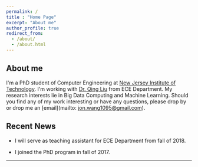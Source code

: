 ```yaml
---
permalink: /
title : "Home Page"
excerpt: "About me"
author_profile: true
redirect_from: 
  - /about/
  - /about.html
---
```


About me
--------

I'm a PhD student of Computer Engineering at [New Jersey Institute of Technology](https://www.njit.edu/). I'm working with [Dr. Qing Liu](https://web.njit.edu/~qliu/) from ECE Department. My research interests lie in Big Data Computing and Machine Learning. Should you find any of my work interesting or have any questions, please drop by or drop me an [email](mailto: jon.wang1095@gmail.com).


Recent News
-----------

* I will serve as teaching assistant for ECE Department from fall of 2018.

* I joined the PhD program in fall of 2017.




--------------------------------------
<!-- This demo uses the Chart.js graphing library and Moment.js to do date
     formatting and manipulation. -->
<script src="https://cdnjs.cloudflare.com/ajax/libs/Chart.js/1.0.2/Chart.min.js"></script>
<script src="https://cdnjs.cloudflare.com/ajax/libs/moment.js/2.10.2/moment.min.js"></script>

<!-- Include the ViewSelector2 component script. -->
<script src="/public/javascript/embed-api/components/view-selector2.js"></script>

<!-- Include the DateRangeSelector component script. -->
<script src="/public/javascript/embed-api/components/date-range-selector.js"></script>

<!-- Include the ActiveUsers component script. -->
<script src="/public/javascript/embed-api/components/active-users.js"></script>

<!-- Include the CSS that styles the charts. -->
<link rel="stylesheet" href="/public/css/chartjs-visualizations.css">


<script>

// == NOTE ==
// This code uses ES6 promises. If you want to use this code in a browser
// that doesn't supporting promises natively, you'll have to include a polyfill.

gapi.analytics.ready(function() {

  /**
   * Authorize the user immediately if the user has already granted access.
   * If no access has been created, render an authorize button inside the
   * element with the ID "embed-api-auth-container".
   */
  gapi.analytics.auth.authorize({
    container: 'embed-api-auth-container',
    clientid: 'REPLACE WITH YOUR CLIENT ID'
  });


  /**
   * Create a new ActiveUsers instance to be rendered inside of an
   * element with the id "active-users-container" and poll for changes every
   * five seconds.
   */
  var activeUsers = new gapi.analytics.ext.ActiveUsers({
    container: 'active-users-container',
    pollingInterval: 5
  });


  /**
   * Add CSS animation to visually show the when users come and go.
   */
  activeUsers.once('success', function() {
    var element = this.container.firstChild;
    var timeout;

    this.on('change', function(data) {
      var element = this.container.firstChild;
      var animationClass = data.delta > 0 ? 'is-increasing' : 'is-decreasing';
      element.className += (' ' + animationClass);

      clearTimeout(timeout);
      timeout = setTimeout(function() {
        element.className =
            element.className.replace(/ is-(increasing|decreasing)/g, '');
      }, 3000);
    });
  });


  /**
   * Create a new ViewSelector2 instance to be rendered inside of an
   * element with the id "view-selector-container".
   */
  var viewSelector = new gapi.analytics.ext.ViewSelector2({
    container: 'view-selector-container',
  })
  .execute();


  /**
   * Update the activeUsers component, the Chartjs charts, and the dashboard
   * title whenever the user changes the view.
   */
  viewSelector.on('viewChange', function(data) {
    var title = document.getElementById('view-name');
    title.textContent = data.property.name + ' (' + data.view.name + ')';

    // Start tracking active users for this view.
    activeUsers.set(data).execute();

    // Render all the of charts for this view.
    renderWeekOverWeekChart(data.ids);
    renderYearOverYearChart(data.ids);
    renderTopBrowsersChart(data.ids);
    renderTopCountriesChart(data.ids);
  });


  /**
   * Draw the a chart.js line chart with data from the specified view that
   * overlays session data for the current week over session data for the
   * previous week.
   */
  function renderWeekOverWeekChart(ids) {

    // Adjust `now` to experiment with different days, for testing only...
    var now = moment(); // .subtract(3, 'day');

    var thisWeek = query({
      'ids': ids,
      'dimensions': 'ga:date,ga:nthDay',
      'metrics': 'ga:sessions',
      'start-date': moment(now).subtract(1, 'day').day(0).format('YYYY-MM-DD'),
      'end-date': moment(now).format('YYYY-MM-DD')
    });

    var lastWeek = query({
      'ids': ids,
      'dimensions': 'ga:date,ga:nthDay',
      'metrics': 'ga:sessions',
      'start-date': moment(now).subtract(1, 'day').day(0).subtract(1, 'week')
          .format('YYYY-MM-DD'),
      'end-date': moment(now).subtract(1, 'day').day(6).subtract(1, 'week')
          .format('YYYY-MM-DD')
    });

    Promise.all([thisWeek, lastWeek]).then(function(results) {

      var data1 = results[0].rows.map(function(row) { return +row[2]; });
      var data2 = results[1].rows.map(function(row) { return +row[2]; });
      var labels = results[1].rows.map(function(row) { return +row[0]; });

      labels = labels.map(function(label) {
        return moment(label, 'YYYYMMDD').format('ddd');
      });

      var data = {
        labels : labels,
        datasets : [
          {
            label: 'Last Week',
            fillColor : 'rgba(220,220,220,0.5)',
            strokeColor : 'rgba(220,220,220,1)',
            pointColor : 'rgba(220,220,220,1)',
            pointStrokeColor : '#fff',
            data : data2
          },
          {
            label: 'This Week',
            fillColor : 'rgba(151,187,205,0.5)',
            strokeColor : 'rgba(151,187,205,1)',
            pointColor : 'rgba(151,187,205,1)',
            pointStrokeColor : '#fff',
            data : data1
          }
        ]
      };

      new Chart(makeCanvas('chart-1-container')).Line(data);
      generateLegend('legend-1-container', data.datasets);
    });
  }


  /**
   * Draw the a chart.js bar chart with data from the specified view that
   * overlays session data for the current year over session data for the
   * previous year, grouped by month.
   */
  function renderYearOverYearChart(ids) {

    // Adjust `now` to experiment with different days, for testing only...
    var now = moment(); // .subtract(3, 'day');

    var thisYear = query({
      'ids': ids,
      'dimensions': 'ga:month,ga:nthMonth',
      'metrics': 'ga:users',
      'start-date': moment(now).date(1).month(0).format('YYYY-MM-DD'),
      'end-date': moment(now).format('YYYY-MM-DD')
    });

    var lastYear = query({
      'ids': ids,
      'dimensions': 'ga:month,ga:nthMonth',
      'metrics': 'ga:users',
      'start-date': moment(now).subtract(1, 'year').date(1).month(0)
          .format('YYYY-MM-DD'),
      'end-date': moment(now).date(1).month(0).subtract(1, 'day')
          .format('YYYY-MM-DD')
    });

    Promise.all([thisYear, lastYear]).then(function(results) {
      var data1 = results[0].rows.map(function(row) { return +row[2]; });
      var data2 = results[1].rows.map(function(row) { return +row[2]; });
      var labels = ['Jan','Feb','Mar','Apr','May','Jun',
                    'Jul','Aug','Sep','Oct','Nov','Dec'];

      // Ensure the data arrays are at least as long as the labels array.
      // Chart.js bar charts don't (yet) accept sparse datasets.
      for (var i = 0, len = labels.length; i < len; i++) {
        if (data1[i] === undefined) data1[i] = null;
        if (data2[i] === undefined) data2[i] = null;
      }

      var data = {
        labels : labels,
        datasets : [
          {
            label: 'Last Year',
            fillColor : 'rgba(220,220,220,0.5)',
            strokeColor : 'rgba(220,220,220,1)',
            data : data2
          },
          {
            label: 'This Year',
            fillColor : 'rgba(151,187,205,0.5)',
            strokeColor : 'rgba(151,187,205,1)',
            data : data1
          }
        ]
      };

      new Chart(makeCanvas('chart-2-container')).Bar(data);
      generateLegend('legend-2-container', data.datasets);
    })
    .catch(function(err) {
      console.error(err.stack);
    });
  }


  /**
   * Draw the a chart.js doughnut chart with data from the specified view that
   * show the top 5 browsers over the past seven days.
   */
  function renderTopBrowsersChart(ids) {

    query({
      'ids': ids,
      'dimensions': 'ga:browser',
      'metrics': 'ga:pageviews',
      'sort': '-ga:pageviews',
      'max-results': 5
    })
    .then(function(response) {

      var data = [];
      var colors = ['#4D5360','#949FB1','#D4CCC5','#E2EAE9','#F7464A'];

      response.rows.forEach(function(row, i) {
        data.push({ value: +row[1], color: colors[i], label: row[0] });
      });

      new Chart(makeCanvas('chart-3-container')).Doughnut(data);
      generateLegend('legend-3-container', data);
    });
  }


  /**
   * Draw the a chart.js doughnut chart with data from the specified view that
   * compares sessions from mobile, desktop, and tablet over the past seven
   * days.
   */
  function renderTopCountriesChart(ids) {
    query({
      'ids': ids,
      'dimensions': 'ga:country',
      'metrics': 'ga:sessions',
      'sort': '-ga:sessions',
      'max-results': 5
    })
    .then(function(response) {

      var data = [];
      var colors = ['#4D5360','#949FB1','#D4CCC5','#E2EAE9','#F7464A'];

      response.rows.forEach(function(row, i) {
        data.push({
          label: row[0],
          value: +row[1],
          color: colors[i]
        });
      });

      new Chart(makeCanvas('chart-4-container')).Doughnut(data);
      generateLegend('legend-4-container', data);
    });
  }


  /**
   * Extend the Embed APIs `gapi.analytics.report.Data` component to
   * return a promise the is fulfilled with the value returned by the API.
   * @param {Object} params The request parameters.
   * @return {Promise} A promise.
   */
  function query(params) {
    return new Promise(function(resolve, reject) {
      var data = new gapi.analytics.report.Data({query: params});
      data.once('success', function(response) { resolve(response); })
          .once('error', function(response) { reject(response); })
          .execute();
    });
  }


  /**
   * Create a new canvas inside the specified element. Set it to be the width
   * and height of its container.
   * @param {string} id The id attribute of the element to host the canvas.
   * @return {RenderingContext} The 2D canvas context.
   */
  function makeCanvas(id) {
    var container = document.getElementById(id);
    var canvas = document.createElement('canvas');
    var ctx = canvas.getContext('2d');

    container.innerHTML = '';
    canvas.width = container.offsetWidth;
    canvas.height = container.offsetHeight;
    container.appendChild(canvas);

    return ctx;
  }


  /**
   * Create a visual legend inside the specified element based off of a
   * Chart.js dataset.
   * @param {string} id The id attribute of the element to host the legend.
   * @param {Array.<Object>} items A list of labels and colors for the legend.
   */
  function generateLegend(id, items) {
    var legend = document.getElementById(id);
    legend.innerHTML = items.map(function(item) {
      var color = item.color || item.fillColor;
      var label = item.label;
      return '<li><i style="background:' + color + '"></i>' +
          escapeHtml(label) + '</li>';
    }).join('');
  }


  // Set some global Chart.js defaults.
  Chart.defaults.global.animationSteps = 60;
  Chart.defaults.global.animationEasing = 'easeInOutQuart';
  Chart.defaults.global.responsive = true;
  Chart.defaults.global.maintainAspectRatio = false;


  /**
   * Escapes a potentially unsafe HTML string.
   * @param {string} str An string that may contain HTML entities.
   * @return {string} The HTML-escaped string.
   */
  function escapeHtml(str) {
    var div = document.createElement('div');
    div.appendChild(document.createTextNode(str));
    return div.innerHTML;
  }

});
</script>
